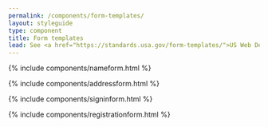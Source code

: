 ```yaml
---
permalink: /components/form-templates/
layout: styleguide
type: component
title: Form templates
lead: See <a href="https://standards.usa.gov/form-templates/">US Web Design Standards</a> for details regarding when to use these components.
---
```


{% include components/nameform.html %}

{% include components/addressform.html %}

{% include components/signinform.html %}

{% include components/registrationform.html %}
